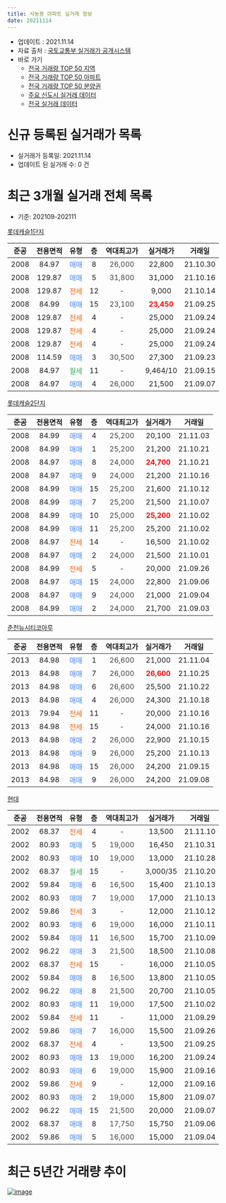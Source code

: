 ```yaml
---
title: 사농동 아파트 실거래 정보
date: 20211114
---
```


* 업데이트 : 2021.11.14
* 자료 출처 : [국토교통부 실거래가 공개시스템](http://rt.molit.go.kr)
* 바로 가기
    * [전국 거래량 TOP 50 지역](https://apt-info.github.io/apt-trade-info/tr)
    * [전국 거래량 TOP 50 아파트](https://apt-info.github.io/apt-trade-info/ta)
    * [전국 거래량 TOP 50 분양권](https://apt-info.github.io/apt-trade-info/tb)
    * [주요 신도시 실거래 데이터](https://apt-info.github.io/apt-trade-info/newtown)
    * [전국 실거래 데이터](https://apt-info.github.io/apt-trade-info/all)



<script async src="https://pagead2.googlesyndication.com/pagead/js/adsbygoogle.js"></script>
<!-- 기본광고 -->
<ins class="adsbygoogle"
     style="display:block"
     data-ad-client="ca-pub-1142216861245946"
     data-ad-slot="4805727019"
     data-ad-format="auto"
     data-full-width-responsive="true"></ins>
<script>
     (adsbygoogle = window.adsbygoogle || []).push({});
</script>


# 신규 등록된 실거래가 목록

* 실거래가 등록일: 2021.11.14
* 업데이트 된 실거래 수: 0 건




<script async src="https://pagead2.googlesyndication.com/pagead/js/adsbygoogle.js"></script>
<!-- 기본광고 -->
<ins class="adsbygoogle"
     style="display:block"
     data-ad-client="ca-pub-1142216861245946"
     data-ad-slot="4805727019"
     data-ad-format="auto"
     data-full-width-responsive="true"></ins>
<script>
     (adsbygoogle = window.adsbygoogle || []).push({});
</script>


# 최근 3개월 실거래 전체 목록
* 기준: 202109-202111


[롯데캐슬1단지](https://search.naver.com/search.naver?query=%EB%A1%AF%EB%8D%B0%EC%BA%90%EC%8A%AC1%EB%8B%A8%EC%A7%80)

|준공|전용면적|유형|층|역대최고가|실거래가|거래일|
|:---:|:---:|:---:|:---:|:---:|:---:|:---:|
|2008|84.97|<span style="color:#4285F3">매매</span>|8|<span style="color:#444444">26,000</span>|22,800|21.10.30|
|2008|129.87|<span style="color:#4285F3">매매</span>|5|<span style="color:#444444">31,800</span>|31,000|21.10.16|
|2008|129.87|<span style="color:#FF5A00">전세</span>|12|<span style="color:#444444">-</span>|9,000|21.10.14|
|2008|84.99|<span style="color:#4285F3">매매</span>|15|<span style="color:#444444">23,100</span>|<b><span style="color:#FF0000">23,450</span></b>|21.09.25|
|2008|129.87|<span style="color:#FF5A00">전세</span>|4|<span style="color:#444444">-</span>|25,000|21.09.24|
|2008|129.87|<span style="color:#FF5A00">전세</span>|4|<span style="color:#444444">-</span>|25,000|21.09.24|
|2008|129.87|<span style="color:#FF5A00">전세</span>|4|<span style="color:#444444">-</span>|25,000|21.09.24|
|2008|114.59|<span style="color:#4285F3">매매</span>|3|<span style="color:#444444">30,500</span>|27,300|21.09.23|
|2008|84.97|<span style="color:#34A853">월세</span>|11|<span style="color:#444444">-</span>|9,464/10|21.09.15|
|2008|84.97|<span style="color:#4285F3">매매</span>|4|<span style="color:#444444">26,000</span>|21,500|21.09.07|

[롯데캐슬2단지](https://search.naver.com/search.naver?query=%EB%A1%AF%EB%8D%B0%EC%BA%90%EC%8A%AC2%EB%8B%A8%EC%A7%80)

|준공|전용면적|유형|층|역대최고가|실거래가|거래일|
|:---:|:---:|:---:|:---:|:---:|:---:|:---:|
|2008|84.99|<span style="color:#4285F3">매매</span>|4|<span style="color:#444444">25,200</span>|20,100|21.11.03|
|2008|84.99|<span style="color:#4285F3">매매</span>|1|<span style="color:#444444">25,200</span>|21,200|21.10.21|
|2008|84.97|<span style="color:#4285F3">매매</span>|8|<span style="color:#444444">24,000</span>|<b><span style="color:#FF0000">24,700</span></b>|21.10.21|
|2008|84.97|<span style="color:#4285F3">매매</span>|9|<span style="color:#444444">24,000</span>|21,200|21.10.16|
|2008|84.99|<span style="color:#4285F3">매매</span>|15|<span style="color:#444444">25,200</span>|21,600|21.10.12|
|2008|84.99|<span style="color:#4285F3">매매</span>|7|<span style="color:#444444">25,200</span>|21,500|21.10.07|
|2008|84.99|<span style="color:#4285F3">매매</span>|10|<span style="color:#444444">25,000</span>|<b><span style="color:#FF0000">25,200</span></b>|21.10.02|
|2008|84.99|<span style="color:#4285F3">매매</span>|11|<span style="color:#444444">25,200</span>|25,200|21.10.02|
|2008|84.97|<span style="color:#FF5A00">전세</span>|14|<span style="color:#444444">-</span>|16,500|21.10.02|
|2008|84.97|<span style="color:#4285F3">매매</span>|2|<span style="color:#444444">24,000</span>|21,500|21.10.01|
|2008|84.99|<span style="color:#FF5A00">전세</span>|5|<span style="color:#444444">-</span>|20,000|21.09.26|
|2008|84.97|<span style="color:#4285F3">매매</span>|15|<span style="color:#444444">24,000</span>|22,800|21.09.06|
|2008|84.97|<span style="color:#4285F3">매매</span>|9|<span style="color:#444444">24,000</span>|21,000|21.09.04|
|2008|84.99|<span style="color:#4285F3">매매</span>|2|<span style="color:#444444">24,000</span>|21,700|21.09.03|

[춘천뉴시티코아루](https://search.naver.com/search.naver?query=%EC%B6%98%EC%B2%9C%EB%89%B4%EC%8B%9C%ED%8B%B0%EC%BD%94%EC%95%84%EB%A3%A8)

|준공|전용면적|유형|층|역대최고가|실거래가|거래일|
|:---:|:---:|:---:|:---:|:---:|:---:|:---:|
|2013|84.98|<span style="color:#4285F3">매매</span>|1|<span style="color:#444444">26,600</span>|21,000|21.11.04|
|2013|84.98|<span style="color:#4285F3">매매</span>|7|<span style="color:#444444">26,000</span>|<b><span style="color:#FF0000">26,600</span></b>|21.10.25|
|2013|84.98|<span style="color:#4285F3">매매</span>|6|<span style="color:#444444">26,600</span>|25,500|21.10.22|
|2013|84.98|<span style="color:#4285F3">매매</span>|4|<span style="color:#444444">26,000</span>|24,300|21.10.18|
|2013|79.94|<span style="color:#FF5A00">전세</span>|11|<span style="color:#444444">-</span>|20,000|21.10.16|
|2013|84.98|<span style="color:#FF5A00">전세</span>|15|<span style="color:#444444">-</span>|24,000|21.10.16|
|2013|84.98|<span style="color:#4285F3">매매</span>|2|<span style="color:#444444">26,000</span>|22,900|21.10.15|
|2013|84.98|<span style="color:#4285F3">매매</span>|9|<span style="color:#444444">26,000</span>|25,200|21.10.13|
|2013|84.98|<span style="color:#4285F3">매매</span>|15|<span style="color:#444444">26,000</span>|24,200|21.09.15|
|2013|84.98|<span style="color:#4285F3">매매</span>|9|<span style="color:#444444">26,000</span>|24,200|21.09.08|

[현대](https://search.naver.com/search.naver?query=%ED%98%84%EB%8C%80)

|준공|전용면적|유형|층|역대최고가|실거래가|거래일|
|:---:|:---:|:---:|:---:|:---:|:---:|:---:|
|2002|68.37|<span style="color:#FF5A00">전세</span>|4|<span style="color:#444444">-</span>|13,500|21.11.10|
|2002|80.93|<span style="color:#4285F3">매매</span>|5|<span style="color:#444444">19,000</span>|16,450|21.10.31|
|2002|80.93|<span style="color:#4285F3">매매</span>|10|<span style="color:#444444">19,000</span>|13,000|21.10.28|
|2002|68.37|<span style="color:#34A853">월세</span>|15|<span style="color:#444444">-</span>|3,000/35|21.10.20|
|2002|59.84|<span style="color:#4285F3">매매</span>|6|<span style="color:#444444">16,500</span>|15,400|21.10.13|
|2002|80.93|<span style="color:#4285F3">매매</span>|7|<span style="color:#444444">19,000</span>|17,000|21.10.13|
|2002|59.86|<span style="color:#FF5A00">전세</span>|3|<span style="color:#444444">-</span>|12,000|21.10.12|
|2002|80.93|<span style="color:#4285F3">매매</span>|6|<span style="color:#444444">19,000</span>|16,000|21.10.11|
|2002|59.84|<span style="color:#4285F3">매매</span>|11|<span style="color:#444444">16,500</span>|15,700|21.10.09|
|2002|96.22|<span style="color:#4285F3">매매</span>|3|<span style="color:#444444">21,500</span>|18,500|21.10.08|
|2002|68.37|<span style="color:#FF5A00">전세</span>|15|<span style="color:#444444">-</span>|16,000|21.10.05|
|2002|59.84|<span style="color:#4285F3">매매</span>|8|<span style="color:#444444">16,500</span>|13,800|21.10.05|
|2002|96.22|<span style="color:#4285F3">매매</span>|8|<span style="color:#444444">21,500</span>|20,700|21.10.05|
|2002|80.93|<span style="color:#4285F3">매매</span>|11|<span style="color:#444444">19,000</span>|17,500|21.10.02|
|2002|59.84|<span style="color:#FF5A00">전세</span>|11|<span style="color:#444444">-</span>|11,000|21.09.29|
|2002|59.86|<span style="color:#4285F3">매매</span>|7|<span style="color:#444444">16,000</span>|15,500|21.09.26|
|2002|68.37|<span style="color:#FF5A00">전세</span>|4|<span style="color:#444444">-</span>|13,500|21.09.25|
|2002|80.93|<span style="color:#4285F3">매매</span>|13|<span style="color:#444444">19,000</span>|16,200|21.09.24|
|2002|80.93|<span style="color:#4285F3">매매</span>|6|<span style="color:#444444">19,000</span>|15,900|21.09.16|
|2002|59.86|<span style="color:#FF5A00">전세</span>|9|<span style="color:#444444">-</span>|12,000|21.09.16|
|2002|80.93|<span style="color:#4285F3">매매</span>|2|<span style="color:#444444">19,000</span>|15,800|21.09.07|
|2002|96.22|<span style="color:#4285F3">매매</span>|15|<span style="color:#444444">21,500</span>|20,000|21.09.07|
|2002|68.37|<span style="color:#4285F3">매매</span>|8|<span style="color:#444444">17,750</span>|15,750|21.09.06|
|2002|59.86|<span style="color:#4285F3">매매</span>|5|<span style="color:#444444">16,000</span>|15,000|21.09.04|



<script async src="https://pagead2.googlesyndication.com/pagead/js/adsbygoogle.js"></script>
<!-- 기본광고 -->
<ins class="adsbygoogle"
     style="display:block"
     data-ad-client="ca-pub-1142216861245946"
     data-ad-slot="4805727019"
     data-ad-format="auto"
     data-full-width-responsive="true"></ins>
<script>
     (adsbygoogle = window.adsbygoogle || []).push({});
</script>


# 최근 5년간 거래량 추이


<div style="width:100%;">
    <canvas id="deal_progress" height="200"></canvas>
</div>

<script>
new Chart(document.getElementById("deal_progress"), {
    type: 'line',
    data: {
        labels: ['16.01','16.02','16.03','16.04','16.05','16.06','16.07','16.08','16.09','16.10','16.11','16.12','17.01','17.02','17.03','17.04','17.05','17.06','17.07','17.08','17.09','17.10','17.11','17.12','18.01','18.02','18.03','18.04','18.05','18.06','18.07','18.08','18.09','18.10','18.11','18.12','19.01','19.02','19.03','19.04','19.05','19.06','19.07','19.08','19.09','19.10','19.11','19.12','20.01','20.02','20.03','20.04','20.05','20.06','20.07','20.08','20.09','20.10','20.11','20.12','21.01','21.02','21.03','21.04','21.05','21.06','21.07','21.08','21.09','21.10','21.11'],
        datasets: [{
            label: '매매/분양권',
            data: [11,8,21,18,12,16,26,26,22,25,14,8,6,13,11,13,6,11,9,14,9,12,11,7,11,6,13,5,9,8,4,3,10,7,5,8,6,6,5,3,7,9,8,4,5,5,7,5,4,9,10,15,7,5,11,11,15,19,16,12,13,17,20,25,16,9,12,15,15,25,2],
            borderColor: "rgba(66, 133, 243, 1)",
            backgroundColor: "rgba(66, 133, 243, 0.05)",
            borderWidth: 1,
            pointRadius: 0,
            fill: false,
            lineTension: 0
        },{
            label: '전/월세',
            data: [10,8,9,7,8,5,7,11,11,7,15,10,12,10,12,3,7,8,10,12,20,8,9,9,14,6,10,6,6,10,11,7,6,12,6,14,10,11,8,5,9,10,4,5,5,4,4,8,9,15,8,8,6,5,8,8,16,7,12,6,8,12,4,12,9,3,8,9,8,7,1],
            borderColor: "rgba(255, 90, 0, 1)",
            backgroundColor: "rgba(255, 90, 0, 0.05)",
            borderWidth: 1,
            pointRadius: 0,
            fill: false,
            lineTension: 0
        },{
            label: '합계',
            data: [21,16,30,25,20,21,33,37,33,32,29,18,18,23,23,16,13,19,19,26,29,20,20,16,25,12,23,11,15,18,15,10,16,19,11,22,16,17,13,8,16,19,12,9,10,9,11,13,13,24,18,23,13,10,19,19,31,26,28,18,21,29,24,37,25,12,20,24,23,32,3],
            borderColor: "rgba(0, 0, 0, 1)",
            backgroundColor: "rgba(0, 0, 0, 0.03)",
            borderWidth: 0.1,
            pointRadius: 0,
            fill: true,
            lineTension: 0
        }
        ]
    },
    options: {
        responsive: true,
        title: {
            display: false
        },
        tooltips: {
            mode: 'index',
            intersect: false
        },
        hover: {
            mode: 'nearest',
            intersect: true
        },
        scales: {
            xAxes: [{
                display: true,
                scaleLabel: {
                    display: true,
                    labelString: '년/월'
                }
            }],
            yAxes: [{
                display: true,
                ticks: {
                    suggestedMin: 0,
                },
                scaleLabel: {
                    display: true,
                    labelString: '실거래 수'
                }
            }]
        }
    }
});

</script>


[![image](https://apt-info.github.io/images/2020-01-03-apt-trade-info/1024x500.png)](https://play.google.com/store/apps/details?id=com.aptinfo.apttradeinfo)

